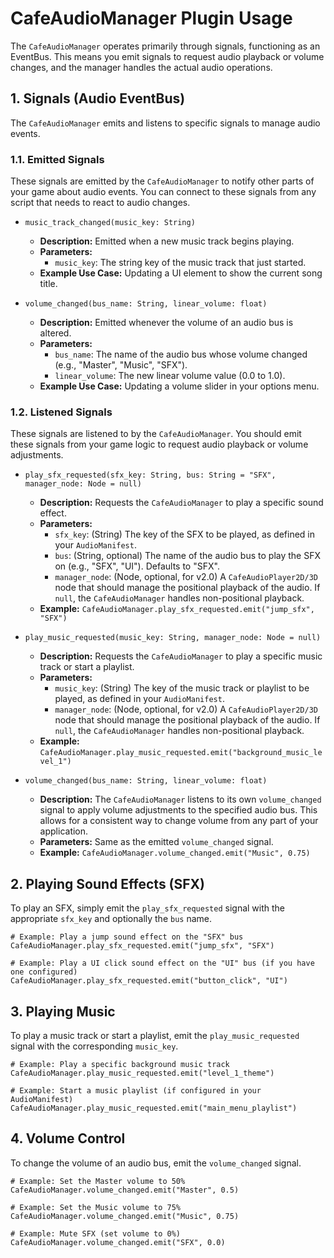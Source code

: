 # CafeAudioManager Plugin Usage

The `CafeAudioManager` operates primarily through signals, functioning as an EventBus. This means you emit signals to request audio playback or volume changes, and the manager handles the actual audio operations.

## 1. Signals (Audio EventBus)

The `CafeAudioManager` emits and listens to specific signals to manage audio events.

### 1.1. Emitted Signals

These signals are emitted by the `CafeAudioManager` to notify other parts of your game about audio events. You can connect to these signals from any script that needs to react to audio changes.

*   `music_track_changed(music_key: String)`
    *   **Description:** Emitted when a new music track begins playing.
    *   **Parameters:**
        *   `music_key`: The string key of the music track that just started.
    *   **Example Use Case:** Updating a UI element to show the current song title.

*   `volume_changed(bus_name: String, linear_volume: float)`
    *   **Description:** Emitted whenever the volume of an audio bus is altered.
    *   **Parameters:**
        *   `bus_name`: The name of the audio bus whose volume changed (e.g., "Master", "Music", "SFX").
        *   `linear_volume`: The new linear volume value (0.0 to 1.0).
    *   **Example Use Case:** Updating a volume slider in your options menu.

### 1.2. Listened Signals

These signals are listened to by the `CafeAudioManager`. You should emit these signals from your game logic to request audio playback or volume adjustments.

*   `play_sfx_requested(sfx_key: String, bus: String = "SFX", manager_node: Node = null)`
    *   **Description:** Requests the `CafeAudioManager` to play a specific sound effect.
    *   **Parameters:**
        *   `sfx_key`: (String) The key of the SFX to be played, as defined in your `AudioManifest`.
        *   `bus`: (String, optional) The name of the audio bus to play the SFX on (e.g., "SFX", "UI"). Defaults to "SFX".
        *   `manager_node`: (Node, optional, for v2.0) A `CafeAudioPlayer2D/3D` node that should manage the positional playback of the audio. If `null`, the `CafeAudioManager` handles non-positional playback.
    *   **Example:** `CafeAudioManager.play_sfx_requested.emit("jump_sfx", "SFX")`

*   `play_music_requested(music_key: String, manager_node: Node = null)`
    *   **Description:** Requests the `CafeAudioManager` to play a specific music track or start a playlist.
    *   **Parameters:**
        *   `music_key`: (String) The key of the music track or playlist to be played, as defined in your `AudioManifest`.
        *   `manager_node`: (Node, optional, for v2.0) A `CafeAudioPlayer2D/3D` node that should manage the positional playback of the audio. If `null`, the `CafeAudioManager` handles non-positional playback.
    *   **Example:** `CafeAudioManager.play_music_requested.emit("background_music_level_1")`

*   `volume_changed(bus_name: String, linear_volume: float)`
    *   **Description:** The `CafeAudioManager` listens to its own `volume_changed` signal to apply volume adjustments to the specified audio bus. This allows for a consistent way to change volume from any part of your application.
    *   **Parameters:** Same as the emitted `volume_changed` signal.
    *   **Example:** `CafeAudioManager.volume_changed.emit("Music", 0.75)`

## 2. Playing Sound Effects (SFX)

To play an SFX, simply emit the `play_sfx_requested` signal with the appropriate `sfx_key` and optionally the `bus` name.

```gdscript
# Example: Play a jump sound effect on the "SFX" bus
CafeAudioManager.play_sfx_requested.emit("jump_sfx", "SFX")

# Example: Play a UI click sound effect on the "UI" bus (if you have one configured)
CafeAudioManager.play_sfx_requested.emit("button_click", "UI")
```

## 3. Playing Music

To play a music track or start a playlist, emit the `play_music_requested` signal with the corresponding `music_key`.

```gdscript
# Example: Play a specific background music track
CafeAudioManager.play_music_requested.emit("level_1_theme")

# Example: Start a music playlist (if configured in your AudioManifest)
CafeAudioManager.play_music_requested.emit("main_menu_playlist")
```

## 4. Volume Control

To change the volume of an audio bus, emit the `volume_changed` signal.

```gdscript
# Example: Set the Master volume to 50%
CafeAudioManager.volume_changed.emit("Master", 0.5)

# Example: Set the Music volume to 75%
CafeAudioManager.volume_changed.emit("Music", 0.75)

# Example: Mute SFX (set volume to 0%)
CafeAudioManager.volume_changed.emit("SFX", 0.0)
```
